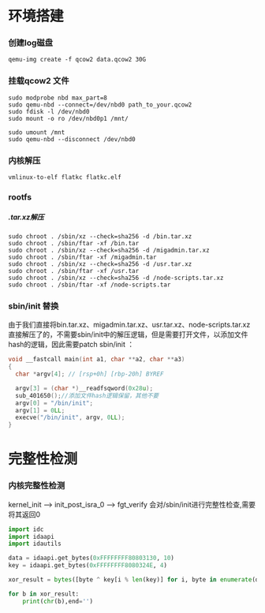 # 环境搭建

### 创建log磁盘

```
qemu-img create -f qcow2 data.qcow2 30G
```

### 挂载qcow2 文件

```
sudo modprobe nbd max_part=8
sudo qemu-nbd --connect=/dev/nbd0 path_to_your.qcow2
sudo fdisk -l /dev/nbd0
sudo mount -o ro /dev/nbd0p1 /mnt/

sudo umount /mnt
sudo qemu-nbd --disconnect /dev/nbd0
```

### 内核解压

```
vmlinux-to-elf flatkc flatkc.elf
```

### rootfs

##### .tar.xz解压

```
sudo chroot . /sbin/xz --check=sha256 -d /bin.tar.xz
sudo chroot . /sbin/ftar -xf /bin.tar
sudo chroot . /sbin/xz --check=sha256 -d /migadmin.tar.xz
sudo chroot . /sbin/ftar -xf /migadmin.tar
sudo chroot . /sbin/xz --check=sha256 -d /usr.tar.xz
sudo chroot . /sbin/ftar -xf /usr.tar
sudo chroot . /sbin/xz --check=sha256 -d /node-scripts.tar.xz
sudo chroot . /sbin/ftar -xf /node-scripts.tar
```

### sbin/init 替换

由于我们直接将bin.tar.xz、migadmin.tar.xz、usr.tar.xz、node-scripts.tar.xz 直接解压了的，不需要sbin/init中的解压逻辑，但是需要打开文件，以添加文件hash的逻辑，因此需要patch sbin/init ：

```c
void __fastcall main(int a1, char **a2, char **a3)
{
  char *argv[4]; // [rsp+0h] [rbp-20h] BYREF

  argv[3] = (char *)__readfsqword(0x28u);
  sub_401650();//添加文件hash逻辑保留，其他不要
  argv[0] = "/bin/init";
  argv[1] = 0LL;
  execve("/bin/init", argv, 0LL);
}
```

# 完整性检测

### 内核完整性检测

kernel_init --> init_post_isra_0 --> fgt_verify 会对/sbin/init进行完整性检查,需要将其返回0

```py
import idc
import idaapi
import idautils

data = idaapi.get_bytes(0xFFFFFFFF80803130, 10)
key = idaapi.get_bytes(0xFFFFFFFF8080324E, 4)

xor_result = bytes([byte ^ key[i % len(key)] for i, byte in enumerate(data)])

for b in xor_result:
    print(chr(b),end='')
```